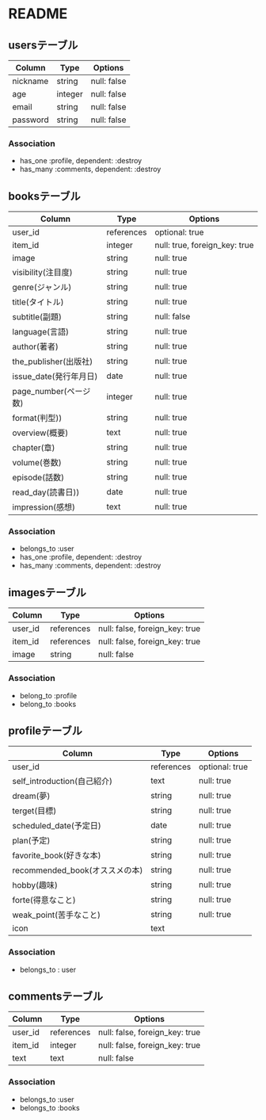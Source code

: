 # README

## usersテーブル
|Column|Type|Options|
|------|----|-------|
|nickname|string|null: false|
|age|integer|null: false|
|email|string|null: false|
|password|string|null: false|

### Association
- has_one :profile, dependent: :destroy
- has_many :comments, dependent: :destroy

## booksテーブル
|Column|Type|Options|
|------|----|-------|
|user_id|references|optional: true|
|item_id|integer|null: true, foreign_key: true|
|image|string|null: true|
|visibility(注目度)|string|null: true|
|genre(ジャンル)|string|null: true|
|title(タイトル)|string|null: true|
|subtitle(副題)|string|null: false|
|language(言語)|string|null: true|
|author(著者)|string|null: true|
|the_publisher(出版社)|string|null: true|
|issue_date(発行年月日)|date|null: true|
|page_number(ページ数)|integer|null: true|
|format(判型))|string|null: true|
|overview(概要)|text|null: true|
|chapter(章)|string|null: true|
|volume(巻数)|string|null: true|
|episode(話数)|string|null: true|
|read_day(読書日))|date|null: true|
|impression(感想)|text|null: true|

### Association
- belongs_to :user
- has_one :profile, dependent: :destroy
- has_many :comments, dependent: :destroy

## imagesテーブル
|Column|Type|Options|
|------|----|-------|
|user_id|references|null: false, foreign_key: true|
|item_id|references| null: false, foreign_key: true|
|image|string|null: false|

### Association
- belong_to :profile
- belong_to :books

## profileテーブル
|Column|Type|Options|
|------|----|-------|
|user_id|references|optional: true|
|self_introduction(自己紹介)|text|null: true|
|dream(夢)|string|null: true|
|terget(目標)|string|null: true|
|scheduled_date(予定日)|date|null: true|
|plan(予定)|string|null: true|
|favorite_book(好きな本)|string|null: true|
|recommended_book(オススメの本)|string|null: true|
|hobby(趣味)|string|null: true|
|forte(得意なこと)|string|null: true|
|weak_point(苦手なこと)|string|null: true|
|icon|text||

### Association
- belongs_to : user

## commentsテーブル
|Column|Type|Options|
|------|----|-------|
|user_id|references|null: false, foreign_key: true|
|item_id|integer|null: false, foreign_key: true|
|text|text|null: false|

### Association
- belongs_to :user
- belongs_to :books